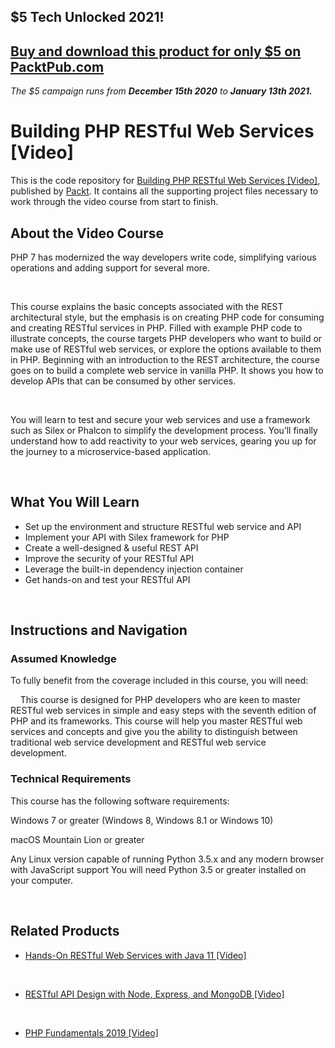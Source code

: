 ## $5 Tech Unlocked 2021!
[Buy and download this product for only $5 on PacktPub.com](https://www.packtpub.com/)
-----
*The $5 campaign         runs from __December 15th 2020__ to __January 13th 2021.__*

# Building PHP RESTful Web Services [Video]

This is the code repository for [Building PHP RESTful Web Services [Video]](https://www.packtpub.com/application-development/building-php-restful-web-services-video?utm_source=github&utm_medium=repository&utm_campaign=9781788291767), published by [Packt](https://www.packtpub.com/?utm_source=github). It contains all the supporting project files necessary to work through the video course from start to finish.

## About the Video Course

PHP 7 has modernized the way developers write code, simplifying various operations and adding support for several more. 


 


This course explains the basic concepts associated with the REST architectural style, but the emphasis is on creating PHP code for consuming and creating RESTful services in PHP. Filled with example PHP code to illustrate concepts, the course targets PHP developers who want to build or make use of RESTful web services, or explore the options available to them in PHP. Beginning with an introduction to the REST architecture, the course goes on to build a complete web service in vanilla PHP. It shows you how to develop APIs that can be consumed by other services. 


 


You will learn to test and secure your web services and use a framework such as Silex or Phalcon to simplify the development process. You’ll finally understand how to add reactivity to your web services, gearing you up for the journey to a microservice-based application.


 


<H2>What You Will Learn</H2>

<DIV class=book-info-will-learn-text>

<UL>

<LI>Set up the environment and structure RESTful web service and API 

<LI>Implement your API with Silex framework for PHP 

<LI>Create a well-designed &amp; useful REST API 

<LI>Improve the security of your RESTful API 

<LI>Leverage the built-in dependency injection container 

<LI>Get hands-on and test your RESTful API </LI></UL></DIV>


 


## Instructions and Navigation

### Assumed Knowledge

To fully benefit from the coverage included in this course, you will need:<br/>

    This course is designed for PHP developers who are keen to master RESTful web services in simple and easy steps with the seventh edition of PHP and its frameworks. This course will help you master RESTful web services and concepts and give you the ability to distinguish between traditional web service development and RESTful web service development.    

### Technical Requirements

This course has the following software requirements:<br/>

Windows 7 or greater (Windows 8, Windows 8.1 or Windows 10)

macOS Mountain Lion or greater

Any Linux version capable of running Python 3.5.x and any modern browser with JavaScript support You will need Python 3.5 or greater installed on your computer.


 


## Related Products

* [Hands-On RESTful Web Services with Java 11 [Video]](https://www.packtpub.com/web-development/hands-restful-web-services-java-11-video?utm_source=github&utm_medium=repository&utm_campaign=9781789956153)


 


* [RESTful API Design with Node, Express, and MongoDB [Video]](https://www.packtpub.com/application-development/restful-api-design-node-express-and-mongodb-video?utm_source=github&utm_medium=repository&utm_campaign=9781838642723)


 


* [PHP Fundamentals 2019 [Video]](https://www.packtpub.com/web-development/php-fundamentals-2019-video?utm_source=github&utm_medium=repository&utm_campaign=9781838827359)
